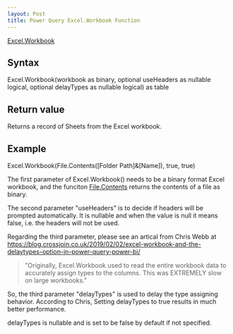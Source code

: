 ```yaml
---
layout: Post
title: Power Query Excel.Workbook Function
---
```


[Excel.Workbook](https://docs.microsoft.com/en-us/powerquery-m/excel-workbook)

## Syntax
Excel.Workbook(workbook as binary, optional useHeaders as nullable logical, optional delayTypes as nullable logical) as table

## Return value
Returns a record of Sheets from the Excel workbook.

## Example
Excel.Workbook(File.Contents([Folder Path]&[Name]), true, true)


The first parameter of Excel.Workbook() needs to be a binary format Excel workbook, and the funciton [File.Contents](https://docs.microsoft.com/en-us/powerquery-m/file-contents) returns the contents of a file as binary.

The second parameter "useHeaders" is to decide if headers will be prompted automatically. It is nullable and when the value is null it means false, i.e. the headers will not be used.

Regarding the third parameter, please see an artical from Chris Webb at <https://blog.crossjoin.co.uk/2019/02/02/excel-workbook-and-the-delaytypes-option-in-power-query-power-bi/>

>"Originally, Excel.Workbook used to read the entire workbook data to accurately assign types to the columns. This was EXTREMELY slow on large workbooks."

So, the third parameter "delayTypes" is used to delay the type assigning behavior. According to Chris, Setting delayTypes to true results in much better performance.

delayTypes is nullable and is set to be false by default if not specified.

